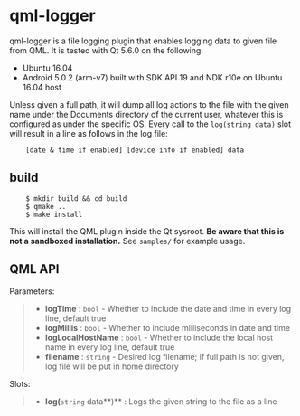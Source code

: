 qml-logger
==========

qml-logger is a file logging plugin that enables logging data to given file from QML. It is tested with Qt 5.6.0 on the
following:

  - Ubuntu 16.04
  - Android 5.0.2 (arm-v7) built with SDK API 19 and NDK r10e on Ubuntu 16.04 host

Unless given a full path, it will dump all log actions to the file with the given name under the Documents directory
of the current user, whatever this is configured as under the specific OS. Every call to the `log(string data)` slot
will result in a line as follows in the log file:

```
    [date & time if enabled] [device info if enabled] data
```

build
-----

```
    $ mkdir build && cd build
    $ qmake ..
    $ make install
```

This will install the QML plugin inside the Qt sysroot. **Be aware that this is not a sandboxed installation.** See `samples/` for example usage.

QML API
-------

Parameters:

>  - **logTime** :            `bool` - Whether to include the date and time in every log line, default true
>  - **logMillis** :          `bool` - Whether to include milliseconds in date and time
>  - **logLocalHostName** :   `bool` - Whether to include the local host name in every log line, default true
>  - **filename** :           `string` - Desired log filename; if full path is not given, log file will be put in home directory

Slots:

>  - **log(**`string` data**)** :        Logs the given string to the file as a line
